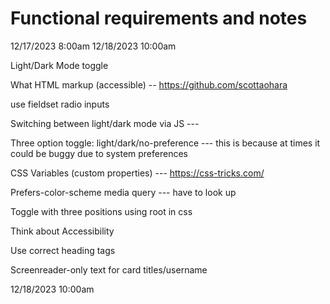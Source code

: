# Functional requirements and notes

12/17/2023 8:00am
12/18/2023 10:00am

Light/Dark Mode toggle

What HTML markup (accessible) -- https://github.com/scottaohara

use fieldset radio inputs

Switching between light/dark mode via JS --- 
 
Three option toggle: light/dark/no-preference --- this is because at times it could be buggy due to system preferences

CSS Variables (custom properties) --- https://css-tricks.com/

Prefers-color-scheme media query --- have to look up

Toggle with three positions using root in css

Think about Accessibility 

Use correct heading tags

Screenreader-only text for card titles/username


12/18/2023 10:00am
